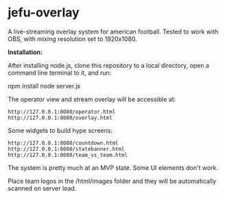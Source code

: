 # jefu-overlay
A live-streaming overlay system for american football.
Tested to work with OBS, with mixing resolution set to 1920x1080.

**Installation:**

After installing node.js, clone this repository to a local directory, open a command line terminal to it, and run:

npm install
node server.js

The operator view and stream overlay will be accessible at:

```
http://127.0.0.1:8080/operator.html
http://127.0.0.1:8080/overlay.html
```

Some widgets to build hype screens:
```
http://127.0.0.1:8080/countdown.html
http://127.0.0.1:8080/statebanner.html
http://127.0.0.1:8080/team_vs_team.html
```

The system is pretty much at an MVP state. Some UI elements don't work.

Place team logos in the /html/images folder and they will be automatically scanned on server load.
